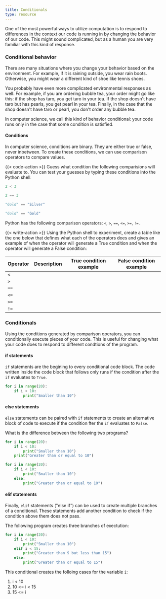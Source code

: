 ```yaml
---
title: Conditionals
type: resource
---
```


One of the most powerful ways to utilize computation is to respond to differences
in the context our code is running in by changing the behavior of our code. This
might sound complicated, but as a human you are very familiar with this kind of response.

### Conditional behavior
There are many situations where you change your behavior based on the environment. For
example, if it is raining outside, you wear rain boots. Otherwise, you might wear a
different kind of shoe like tennis shoes.

You probably have even more complicated environmental responses as well. For example, if
you are ordering bubble tea, your order might go like this: if the shop has taro, you get
taro in your tea. If the shop doesn't have taro but has pearls, you get pearl
in your tea. Finally, in the case that the shop doesn't have taro or pearl, you don't order
any bubble tea.

In computer science, we call this kind of behavior conditional: your code runs only in
the case that some condition is satisfied.

#### Conditions
In computer science, conditions are binary. They are either true or false, never inbetween.
To create these conditions, we can use comparison operators to compare values.

{{< code-action >}} Guess what condition the following comparisions will evaluate to. You
can test your guesses by typing these conditions into the Python shell:

```python
2 < 3
```

```python
2 == 3
```

```python
"Gold" == "Silver"
```

```python
"Gold" == "Gold"
```

Python has the following comparison operators: `<`, `>`, `==`, `<=`, `>=`, `!=`. 

{{< write-action >}} Using the Python shell to experiment, create a table like the one 
below that defines what each of the operators does and gives an example of when the operator
will generate a True condition and when the operator will generate a False condition:

| Operator | Description | True condition example | False condition example |
|----------|-------------|------------------------|-------------------------|
| `<`      |             |                        |                         |
| `>`      |             |                        |                         |
| `==`     |             |                        |                         |
| `<=`     |             |                        |                         |
| `>=`     |             |                        |                         |
| `!=`     |             |                        |                         |

### Conditionals
Using the conditions generated by comparison operators, you can conditionally execute pieces
of your code. This is useful for changing what your code does to respond to different condtions
of the program.

#### if statements
`if` statements are the begining to every conditional code block. The code written inside the code
block that follows only runs if the condition after the `if` evaluates to `True`.

```python
for i in range(20):
    if i < 10:
        print("Smaller than 10")
```

#### else statements
`else` statements can be paired with `if` statements to create an alternative block of code to
execute if the condition fter the `if` evaluates to `False`.


What is the difference between the following two programs?


```python
for i in range(20):
    if i < 10:
        print("Smaller than 10")
    print("Greater than or equal to 10")
```

```python
for i in range(20):
    if i < 10:
        print("Smaller than 10")
    else:
        print("Greater than or equal to 10")
```

#### elif statements
Finally, `elif` statements ("else if") can be used to create multiple branches of a conditional.
These statements add another condition to check if the condition above them does not pass.

The following program creates three branches of exectution:

```python
for i in range(20):
    if i < 10:
        print("Smaller than 10")
    elif i < 15:
        print("Greater than 9 but less than 15")
    else:
        print("Greater than or equal to 15")
```

This conditional creates the folloing cases for the variable `i`:

1. i < 10
1. 10 <= i < 15
1. 15 <= i
